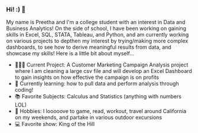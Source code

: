 ### Hi! :) 👋
My name is Preetha and I'm a college student with an interest in Data and Business Analytics! On the side of school, I have been working on gaining skills in Excel, SQL, STATA, Tableau, and Python, and am currently working on various projects to depthen my interest by trying/making more complex dashboards, to see how to derive meaningful results from data, and showcase my skills! Here is a little bit about myself...

- 👩🏻‍💻 Current Project: A Customer Marketing Campaign Analysis project where I am cleaning a large csv file and will develop an Excel Dashboard to gain insights on how effective the campaign is on profits
- 🌱 Currently learning: how to pull data and perform analysis through coding!
- 📚 Favorite Subjects: Calculus and Statistics (anything with numbers LOL) 
- 💭 Hobbies: I looooove to game, read, workout, travel around California on my weekends, and partake in various outdoor excursions 
- 💻 Favorite show: King of the Hill 


